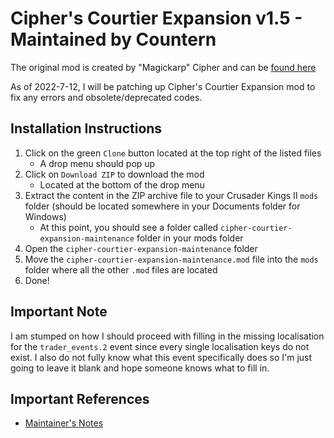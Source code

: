# Cipher's Courtier Expansion v1.5 - Maintained by Countern
The original mod is created by "Magickarp" Cipher and can be [found here](https://steamcommunity.com/sharedfiles/filedetails/?id=1878436818)

As of 2022-7-12, I will be patching up Cipher's Courtier Expansion mod to fix any errors and obsolete/deprecated codes.

## Installation Instructions
1. Click on the green `Clone` button located at the top right of the listed files
   * A drop menu should pop up
2. Click on `Download ZIP` to download the mod
   * Located at the bottom of the drop menu
3. Extract the content in the ZIP archive file to your Crusader Kings II `mods` folder (should be located somewhere in your Documents folder for Windows)
   * At this point, you should see a folder called `cipher-courtier-expansion-maintenance` folder in your mods folder
4. Open the `cipher-courtier-expansion-maintenance` folder
5. Move the `cipher-courtier-expansion-maintenance.mod` file into the `mods` folder where all the other `.mod` files are located
6. Done!

## Important Note
I am stumped on how I should proceed with filling in the missing localisation for the `trader_events.2` event since every single localisation keys do not exist. I also do not fully know what this event specifically does so I'm just going to leave it blank and hope someone knows what to fill in.

## Important References
* [Maintainer's Notes](https://www.github.com/Countern/cipher-courtier-expansion-maintenance/blob/main/MAINTAINER_NOTES.md)
